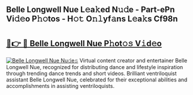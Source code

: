 ## Belle Longwell Nue L𝚎a𝚔ed N𝚞𝚍e - Part-ePn Vi𝚍𝚎o P𝚑𝚘tos - H𝚘𝚝 O𝚗𝚕yf𝚊ns L𝚎a𝚔s Cf98n

# <h2><a href="http://kf9ssn.oniu.top/?m=Belle+Longwell+Nue">🔗👉 🔴 Belle Longwell Nue P𝚑ot𝚘𝚜 V𝚒d𝚎o</a></h2>

[![Belle Longwell Nue Nu𝚍e𝚜](https://i.imgur.com/0qMVB7G.gif)](http://kf9ssn.oniu.top/?m=Belle+Longwell+Nue)
Virtual content creator and entertainer Belle Longwell Nue, recognized for distributing dance and lifestyle inspiration through trending dance trends and short videos. Brilliant ventriloquist assistant Belle Longwell Nue, celebrated for their exceptional abilities and accomplishments in assisting ventriloquists.  
